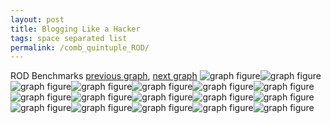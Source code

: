 ```yaml
---
layout: post
title: Blogging Like a Hacker
tags: space separated list
permalink: /comb_quintuple_ROD/
---
```


ROD Benchmarks
[previous graph](../comb_quintuple_RB/), [next graph](../comb_quintuple_SMATRIX/)
![graph figure](./images/quintuple/ROD/ROD-AVL_box.png)![graph figure](./images/quintuple/ROD/ROD-A_box.png)![graph figure](./images/quintuple/ROD/ROD-CYPHERD_box.png)![graph figure](./images/quintuple/ROD/ROD-EGG_box.png)![graph figure](./images/quintuple/ROD/ROD-FACE_box.png)![graph figure](./images/quintuple/ROD/ROD-FLOYD_box.png)![graph figure](./images/quintuple/ROD/ROD-F_box.png)![graph figure](./images/quintuple/ROD/ROD-H_box.png)![graph figure](./images/quintuple/ROD/ROD-JSOND_box.png)![graph figure](./images/quintuple/ROD/ROD-K_box.png)![graph figure](./images/quintuple/ROD/ROD-O_box.png)![graph figure](./images/quintuple/ROD/ROD-PDFD_box.png)![graph figure](./images/quintuple/ROD/ROD-RB_box.png)![graph figure](./images/quintuple/ROD/ROD-ROD_box.png)![graph figure](./images/quintuple/ROD/ROD-SMATRIX_box.png)![graph figure](./images/quintuple/ROD/ROD-SORTD_box.png)![graph figure](./images/quintuple/ROD/ROD-ZB_box.png)